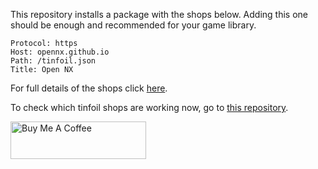 This repository installs a package with the shops below. Adding this one should be enough and recommended for your game library.

```
Protocol: https
Host: opennx.github.io
Path: /tinfoil.json
Title: Open NX
```

For full details of the shops click [here](https://github.com/melogabriel/tinfoil-shops).

To check which tinfoil shops are working now, go to [this repository](https://github.com/melogabriel/tinfoil-shops-status).



<a href="https://www.buymeacoffee.com/gabrielmelo" target="_blank"><img src="https://cdn.buymeacoffee.com/buttons/v2/default-yellow.png" alt="Buy Me A Coffee" style="height: 60px !important;width: 217px !important;" ></a>
